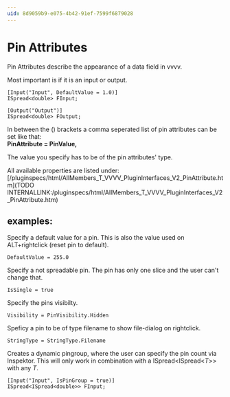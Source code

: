 ```yaml
---
uid: 8d9059b9-e075-4b42-91ef-7599f6879028
---
```


# Pin Attributes
Pin Attributes describe the appearance of a data field in vvvv.  

Most important is if it is an input or output.  

``` 
[Input("Input", DefaultValue = 1.0)]  
ISpread<double> FInput;  

[Output("Output")]  
ISpread<double> FOutput;  
```

In between the () brackets a comma seperated list of pin attributes can be set like that:  
**PinAttribute = PinValue,**  

The value you specify has to be of the pin attributes' type.  

All available properties are listed under: [/pluginspecs/html/AllMembers_T_VVVV_PluginInterfaces_V2_PinAttribute.htm](TODO INTERNALLINK:/pluginspecs/html/AllMembers_T_VVVV_PluginInterfaces_V2_PinAttribute.htm)  

## examples:
Specify a default value for a pin. This is also the value used on ALT+rightclick (reset pin to default).  
```  
DefaultValue = 255.0  
```

Specify a not spreadable pin. The pin has only one slice and the user can't change that.   
```  
IsSingle = true  
```

Specify the pins visibilty.   
```  
Visibility = PinVisibility.Hidden  
```

Speficy a pin to be of type filename to show file-dialog on rightclick.  
```  
StringType = StringType.Filename  
```
Creates a dynamic pingroup, where the user can specify the pin count via Inspektor. This will only work in combination with a ISpread<ISpread<*T*>> with any *T*.  
```  
[Input("Input", IsPinGroup = true)]  
ISpread<ISpread<double>> FInput;  
```